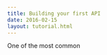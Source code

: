 ```yaml
---
title: Building your first API
date: 2016-02-15
layout: tutorial.html
---
```


One of the most common 